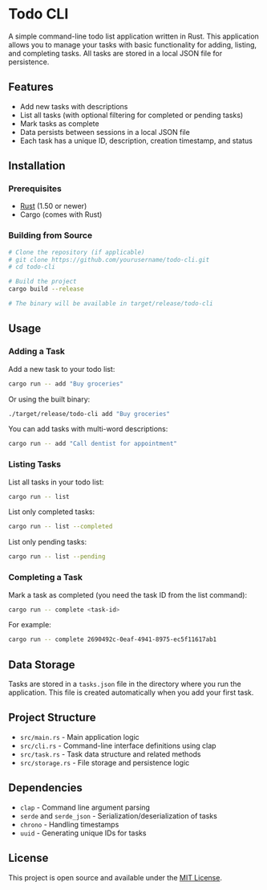 # Todo CLI

A simple command-line todo list application written in Rust. This application allows you to manage your tasks with basic functionality for adding, listing, and completing tasks. All tasks are stored in a local JSON file for persistence.

## Features

- Add new tasks with descriptions
- List all tasks (with optional filtering for completed or pending tasks)
- Mark tasks as complete
- Data persists between sessions in a local JSON file
- Each task has a unique ID, description, creation timestamp, and status

## Installation

### Prerequisites

- [Rust](https://www.rust-lang.org/tools/install) (1.50 or newer)
- Cargo (comes with Rust)

### Building from Source

```bash
# Clone the repository (if applicable)
# git clone https://github.com/yourusername/todo-cli.git
# cd todo-cli

# Build the project
cargo build --release

# The binary will be available in target/release/todo-cli
```

## Usage

### Adding a Task

Add a new task to your todo list:

```bash
cargo run -- add "Buy groceries"
```

Or using the built binary:

```bash
./target/release/todo-cli add "Buy groceries"
```

You can add tasks with multi-word descriptions:

```bash
cargo run -- add "Call dentist for appointment"
```

### Listing Tasks

List all tasks in your todo list:

```bash
cargo run -- list
```

List only completed tasks:

```bash
cargo run -- list --completed
```

List only pending tasks:

```bash
cargo run -- list --pending
```

### Completing a Task

Mark a task as completed (you need the task ID from the list command):

```bash
cargo run -- complete <task-id>
```

For example:

```bash
cargo run -- complete 2690492c-0eaf-4941-8975-ec5f11617ab1
```

## Data Storage

Tasks are stored in a `tasks.json` file in the directory where you run the application. This file is created automatically when you add your first task.

## Project Structure

- `src/main.rs` - Main application logic
- `src/cli.rs` - Command-line interface definitions using clap
- `src/task.rs` - Task data structure and related methods
- `src/storage.rs` - File storage and persistence logic

## Dependencies

- `clap` - Command line argument parsing
- `serde` and `serde_json` - Serialization/deserialization of tasks
- `chrono` - Handling timestamps
- `uuid` - Generating unique IDs for tasks

## License

This project is open source and available under the [MIT License](LICENSE).